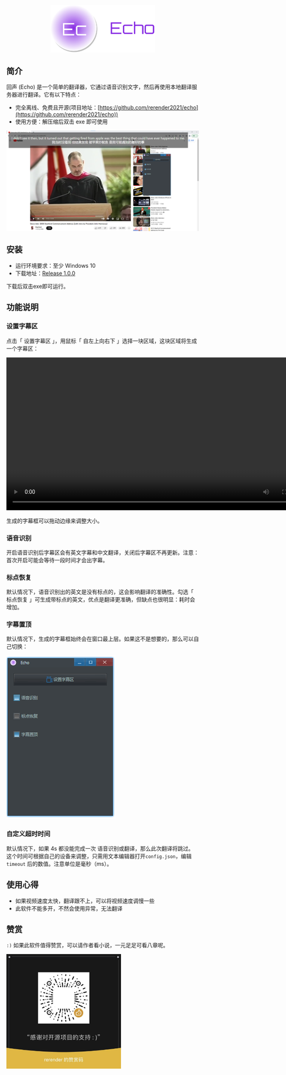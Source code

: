 <p align="center">
    <img width="275" src="./assets/logo-echo.png">
</p>

## 简介

回声 (Echo) 是一个简单的翻译器，它通过语音识别文字，然后再使用本地翻译服务器进行翻译。它有以下特点：

- 完全离线、免费且开源(项目地址：[https://github.com/rerender2021/echo](https://github.com/rerender2021/echo))
- 使用方便：解压缩后双击 exe 即可使用

![echo-usage](./assets/echo-usage.png)

<!-- 演示视频见:

- [文影：实时英语字幕翻译](https://www.bilibili.com/video/BV1Cs4y1j7Qb/) -->

## 安装

- 运行环境要求：至少 Windows 10
- 下载地址：[Release 1.0.0](https://github.com/rerender2021/echo/releases/tag/1.0.0)

下载后双击exe即可运行。

## 功能说明

### 设置字幕区

点击「 设置字幕区 」，用鼠标「 自左上向右下 」选择一块区域，这块区域将生成一个字幕区：

<video src="./assets/select-area.mp4" controls autoplay style="width: 800px"></video>

生成的字幕框可以拖动边缘来调整大小。

### 语音识别

开启语音识别后字幕区会有英文字幕和中文翻译，关闭后字幕区不再更新。注意：首次开启可能会等待一段时间才会出字幕。

### 标点恢复

默认情况下，语音识别出的英文是没有标点的，这会影响翻译的准确性。勾选「 标点恢复 」可生成带标点的英文，优点是翻译更准确，但缺点也很明显：耗时会增加。


### 字幕置顶

默认情况下，生成的字幕框始终会在窗口最上层。如果这不是想要的，那么可以自己切换：

![set-topmost](./assets/set-topmost.gif)

### 自定义超时时间

默认情况下，如果 4s 都没能完成一次 语音识别或翻译，那么此次翻译将跳过。这个时间可根据自己的设备来调整，只需用文本编辑器打开`config.json`，编辑 `timeout` 后的数值。注意单位是毫秒（ms）。

## 使用心得

- 如果视频速度太快，翻译跟不上，可以将视频速度调慢一些
- 此软件不能多开，不然会使用异常，无法翻译

## 赞赏

`:)` 如果此软件值得赞赏，可以请作者看小说，一元足足可看八章呢。

<p align="left">
    <img width="300" src="../../assets/donate.jpg">
</p>



